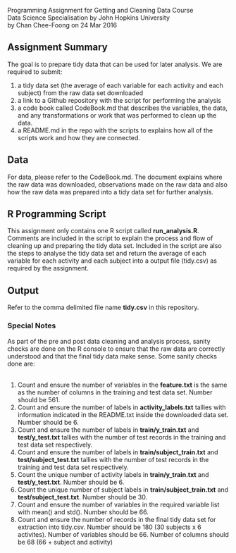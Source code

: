 Programming Assignment for Getting and Cleaning Data Course<br>
Data Science Specialisation by John Hopkins University<br>
by Chan Chee-Foong on 24 Mar 2016<br>

## Assignment Summary
The goal is to prepare tidy data that can be used for later analysis.  We are required to submit: <br>
1. a tidy data set (the average of each variable for each activity and each subject) from the raw data set downloaded<br>
2. a link to a Github repository with the script for performing the analysis<br>
3. a code book called CodeBook.md that describes the variables, the data, and any transformations or work that was performed to clean up the data.<br>
4. a README.md in the repo with the scripts to explains how all of the scripts work and how they are connected.


## Data
For data, please refer to the CodeBook.md.  The document explains where the raw data was downloaded, observations made on the raw data and also how the raw data was prepared into a tidy data set for further analysis.

## R Programming Script
This assignment only contains one R script called <B>run_analysis.R</B>.  Comments are included in the script to explain the process and flow of cleaning up and preparing the tidy data set.  Included in the script are also the steps to analyse the tidy data set and return the average of each variable for each activity and each subject into a output file (tidy.csv) as required by the assignment.

## Output
Refer to the comma delimited file name <B>tidy.csv</B> in this repository.

### Special Notes
As part of the pre and post data cleaning and analysis process, sanity checks are done on the R console to ensure that the raw data are correctly understood and that the final tidy data make sense.  Some sanity checks done are:<br><br>
1. Count and ensure the number of variables in the <B>feature.txt</B> is the same as the number of columns in the training and test data set. Number should be 561.<br>
2. Count and ensure the number of labels in <B>activity_labels.txt</B> tallies with information indicated in the README.txt inside the downloaded data set.  Number should be 6.<br>
3. Count and ensure the number of labels in <B>train/y_train.txt</B> and <B>test/y_test.txt</B> tallies with the number of test records in the training and test data set respectively.<br>
4. Count and ensure the number of labels in <B>train/subject_train.txt</B> and <B>test/subject_test.txt</B> tallies with the number of test records in the training and test data set respectively.<br>
5. Count the unique number of activity labels in <B>train/y_train.txt</B> and <B>test/y_test.txt</B>. Number should be 6.<br>
6. Count the unique number of subject labels in <B>train/subject_train.txt</B> and <B>test/subject_test.txt</B>.  Number should be 30.<br>
7. Count and ensure the number of variables in the required variable list with mean() and std().  Number should be 66.<br>
8. Count and ensure the number of records in the final tidy data set for extraction into tidy.csv.  Number should be 180 (30 subjects x 6 activites).  Number of variables should be 66.  Number of columns should be 68 (66 + subject and activity) <br>


